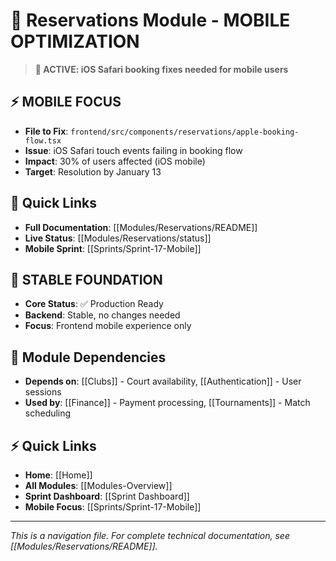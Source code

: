 # 📅 Reservations Module - MOBILE OPTIMIZATION

> **📱 ACTIVE: iOS Safari booking fixes needed for mobile users**

## ⚡ MOBILE FOCUS
- **File to Fix**: `frontend/src/components/reservations/apple-booking-flow.tsx`
- **Issue**: iOS Safari touch events failing in booking flow  
- **Impact**: 30% of users affected (iOS mobile)
- **Target**: Resolution by January 13

## 🔗 Quick Links
- **Full Documentation**: [[Modules/Reservations/README]]
- **Live Status**: [[Modules/Reservations/status]]
- **Mobile Sprint**: [[Sprints/Sprint-17-Mobile]]

## 🎯 STABLE FOUNDATION
- **Core Status**: ✅ Production Ready
- **Backend**: Stable, no changes needed
- **Focus**: Frontend mobile experience only

## 🔄 Module Dependencies
- **Depends on**: [[Clubs]] - Court availability, [[Authentication]] - User sessions
- **Used by**: [[Finance]] - Payment processing, [[Tournaments]] - Match scheduling

## ⚡ Quick Links
- **Home**: [[Home]]
- **All Modules**: [[Modules-Overview]]
- **Sprint Dashboard**: [[Sprint Dashboard]]
- **Mobile Focus**: [[Sprints/Sprint-17-Mobile]]

---
*This is a navigation file. For complete technical documentation, see [[Modules/Reservations/README]].*